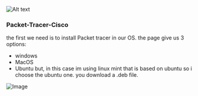 ![Alt text](https://alln-extcloud-storage.cisco.com/Cisco_Blogs:blogs/100/2020/07/Logo-NetAcad.jpg)
### Packet-Tracer-Cisco

the first we need is to install Packet tracer in our OS. the page give us 3 options:
- windows
- MacOS
- Ubuntu
but, in this case im using linux mint that is based on ubuntu so i choose the ubuntu one.
you download a .deb file.

![Image](https://github.com/user-attachments/assets/12b92316-d30a-4ed0-a866-fb11897ee86b)
